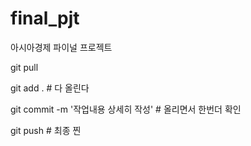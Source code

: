 # final_pjt
아시아경제 파이널 프로젝트

git pull

git add . # 다 올린다

git commit -m '작업내용 상세히 작성' # 올리면서 한번더 확인

git push # 최종 찐